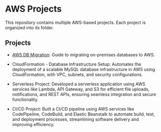 # AWS Projects

This repository contains multiple AWS-based projects. Each project is organized into its folder.

## Projects
- [AWS DB Migration](AWS-DB-Migration/README.md): Guide to migrating on-premises databases to AWS.

- CloudFormation - Database Infrastructure Setup: Automates the deployment of a scalable MySQL database infrastructure in AWS using CloudFormation, with VPC, subnets, and security configurations.
- Serverless Project: Developed a serverless application using AWS services like Lambda, API Gateway, and S3 for efficient file uploads, notifications, and REST APIs, ensuring seamless integration and secure functionality.
- CI/CD Project: Built a CI/CD pipeline using AWS services like CodePipeline, CodeBuild, and Elastic Beanstalk to automate build, test, and deployment processes, streamlining software delivery and improving efficiency.
